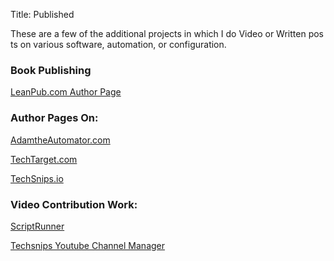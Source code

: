 Title: Published

These are a few of the additional projects in which I do Video or Written posts on various software, automation, or configuration.

### Book Publishing

[LeanPub.com Author Page](https://leanpub.com/u/davepinkawa "LeanPub.com")

### Author Pages On:

[AdamtheAutomator.com](https://adamtheautomator.com/author/david-pinkawa/ "Adam the Automator")

[TechTarget.com](https://www.techtarget.com/contributor/Dave-Pinkawa "TechTarget")

[TechSnips.io](https://techsnips.io/contributors/david-pinkawa/ "TechSnips")

### Video Contribution Work:

[ScriptRunner](https://www.youtube.com/watch?v=J_e-W4HbZYA&list=PLdBRPSN62VAS3yMestt7nnArhNg6egoYM "ScriptRunner")

[Techsnips Youtube Channel Manager](https://www.youtube.com/channel/UCFgZ8AxNf1Bd1C6V5-Vx7kA "TechSnips Youtube Channel")
